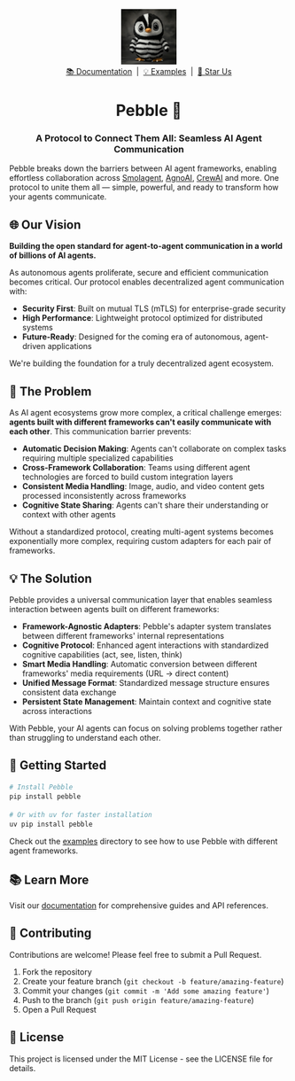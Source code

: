 <div align="center" id="top">
  <a href="https://docs.pebbling.ai">
    <picture>
      <img src="sample_data/image/image.png" alt="Pebble" width="100">
    </picture>
  </a>
</div>
<div align="center">
  <a href="https://docs.pebbling.ai">📚 Documentation</a> &nbsp;|&nbsp;
  <a href="examples">💡 Examples</a> &nbsp;|&nbsp;
  <a href="https://github.com/Pebbling-ai/pebble/stargazers">🌟 Star Us</a>
</div>

<div align="center" id="top">
  <h1><strong>Pebble 🐧</strong></h1>
</div>




<div align="center">
  <h3> A Protocol to Connect Them All: Seamless AI Agent Communication </h3>
</div>

Pebble breaks down the barriers between AI agent frameworks, enabling effortless collaboration across [Smolagent](https://github.com/huggingface/smolagents), [AgnoAI](https://github.com/agno-agi/agno), [CrewAI](https://github.com/crewai/crewai) and more. One protocol to unite them all — simple, powerful, and ready to transform how your agents communicate.

## 🌐 Our Vision

**Building the open standard for agent-to-agent communication in a world of billions of AI agents.**

As autonomous agents proliferate, secure and efficient communication becomes critical. Our protocol enables decentralized agent communication with:  

- **Security First**: Built on mutual TLS (mTLS) for enterprise-grade security
- **High Performance**: Lightweight protocol optimized for distributed systems
- **Future-Ready**: Designed for the coming era of autonomous, agent-driven applications

We're building the foundation for a truly decentralized agent ecosystem.

## 🤔 The Problem

As AI agent ecosystems grow more complex, a critical challenge emerges: **agents built with different frameworks can't easily communicate with each other**. This communication barrier prevents:

- **Automatic Decision Making**: Agents can't collaborate on complex tasks requiring multiple specialized capabilities
- **Cross-Framework Collaboration**: Teams using different agent technologies are forced to build custom integration layers
- **Consistent Media Handling**: Image, audio, and video content gets processed inconsistently across frameworks
- **Cognitive State Sharing**: Agents can't share their understanding or context with other agents

Without a standardized protocol, creating multi-agent systems becomes exponentially more complex, requiring custom adapters for each pair of frameworks.

## 💡 The Solution

Pebble provides a universal communication layer that enables seamless interaction between agents built on different frameworks:

- **Framework-Agnostic Adapters**: Pebble's adapter system translates between different frameworks' internal representations
- **Cognitive Protocol**: Enhanced agent interactions with standardized cognitive capabilities (act, see, listen, think)
- **Smart Media Handling**: Automatic conversion between different frameworks' media requirements (URL → direct content)
- **Unified Message Format**: Standardized message structure ensures consistent data exchange
- **Persistent State Management**: Maintain context and cognitive state across interactions

With Pebble, your AI agents can focus on solving problems together rather than struggling to understand each other.

## 🚀 Getting Started

```bash
# Install Pebble
pip install pebble

# Or with uv for faster installation
uv pip install pebble
```

Check out the [examples](examples/) directory to see how to use Pebble with different agent frameworks.

## 📚 Learn More

Visit our [documentation](https://docs.pebbling.ai) for comprehensive guides and API references.

## 🤝 Contributing

Contributions are welcome! Please feel free to submit a Pull Request.

1. Fork the repository
2. Create your feature branch (`git checkout -b feature/amazing-feature`)
3. Commit your changes (`git commit -m 'Add some amazing feature'`)
4. Push to the branch (`git push origin feature/amazing-feature`)
5. Open a Pull Request

## 📄 License

This project is licensed under the MIT License - see the LICENSE file for details.
